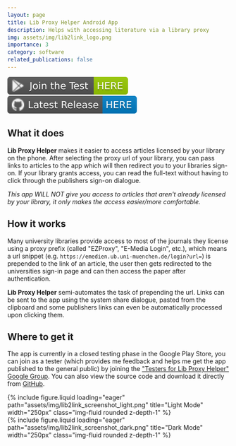 ```yaml
---
layout: page
title: Lib Proxy Helper Android App
description: Helps with accessing literature via a library proxy
img: assets/img/lib2link_logo.png
importance: 3
category: software
related_publications: false
---
```


[![Join the Test HERE](/assets/img/Join_the_Test-HERE-green.svg)](https://groups.google.com/g/testers-for-lib-proxy-helper)
[![Latest Release HERE](/assets/img/Latest_Release-HERE-blue.svg)](https://github.com/frieseneggerf/link2lib/releases/latest)

## What it does

**Lib Proxy Helper** makes it easier to access articles licensed by your library on the phone. After selecting the proxy url of your library, you can pass links to articles to the app which will then redirect you to your libraries sign-on. If your library grants access, you can read the full-text without having to click through the publishers sign-on dialogue.

_This app WILL NOT give you access to articles that aren't already licensed by your library, it only makes the access easier/more comfortable._

## How it works

Many university libraries provide access to most of the journals they license using a proxy prefix (called "EZProxy", "E-Media Login", etc.), which means a url snippet (e.g. `https://emedien.ub.uni-muenchen.de/login?url=`) is prepended to the link of an article, the user then gets redirected to the universities sign-in page and can then access the paper after authentication.

**Lib Proxy Helper** semi-automates the task of prepending the url. Links can be sent to the app using the system share dialogue, pasted from the clipboard and some publishers links can even be automatically processed upon clicking them.

## Where to get it

The app is currently in a closed testing phase in the Google Play Store, you can join as a tester (which provides me feedback and helps me get the app published to the general public) by joining
the ["Testers for Lib Proxy Helper" Google Group](https://groups.google.com/g/testers-for-lib-proxy-helper).
You can also view the source code and download it directly from [GitHub](https://github.com/frieseneggerf/link2lib).

<div class="row">
    <div class="col-sm mt-3 mt-md-0">
        {% include figure.liquid loading="eager" path="assets/img/lib2link_screenshot_light.png" title="Light Mode" width="250px" class="img-fluid rounded z-depth-1" %}
    </div>
    <div class="col-sm mt-3 mt-md-0">
        {% include figure.liquid loading="eager" path="assets/img/lib2link_screenshot_dark.png" title="Dark Mode" width="250px" class="img-fluid rounded z-depth-1" %}
    </div>
</div>
